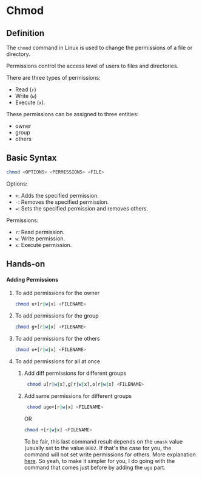 # Chmod

## Definition
The `chmod` command in Linux is used to change the permissions of a file or directory.

Permissions control the access level of users to files and directories.

There are three types of permissions:
- Read (`r`)
- Write (`w`)
- Execute (`x`).

These permissions can be assigned to three entities:
- owner
- group
- others

## Basic Syntax

```bash
chmod <OPTIONS> <PERMISSIONS> <FILE>
```

Options:
- `+`: Adds the specified permission.
- `-`: Removes the specified permission.
- `=`: Sets the specified permission and removes others.

Permissions:

- `r`: Read permission.
- `w`: Write permission.
- `x`: Execute permission.

## Hands-on

#### Adding Permissions
1. To add permissions for the owner
    ```bash
    chmod u+[r|w|x] <FILENAME>
    ```

2. To add permissions for the group
    ```bash
    chmod g+[r|w|x] <FILENAME>
    ```

3. To add permissions for the others
    ```bash
    chmod o+[r|w|x] <FILENAME>
    ```

4. To add permissions for all at once
    1. Add diff permissions for different groups
       ```bash
        chmod u[r|w|x],g[r|w|x],o[r|w|x] <FILENAME>
        ```
    2. Add same permissions for different groups
       ```bash
        chmod ugo+[r|w|x] <FILENAME>
        ```
       OR
        ```bash
        chmod +[r|w|x] <FILENAME> 
       ```
       To be fair, this last command result depends on the `umask` value (usually set to the value `0002`.
       If that's the case for you, the command will not set write permissions for others. More explanation [here](https://unix.stackexchange.com/questions/429421/why-does-chmod-w-not-give-write-permission-to-othero).
       So yeah, to make it simpler for you, I do going with the command that comes just before by adding the `ugo` part.
